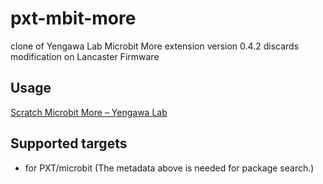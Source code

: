 # pxt-mbit-more

clone of Yengawa Lab Microbit More extension version 0.4.2
discards modification on Lancaster Firmware
 
## Usage

[Scratch Microbit More – Yengawa Lab](https://lab.yengawa.com/project/scratch-microbit-more/)


## Supported targets

* for PXT/microbit
(The metadata above is needed for package search.)

